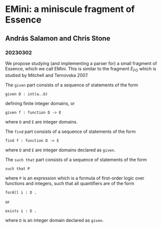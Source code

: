 # EMini: a miniscule fragment of Essence
## András Salamon and Chris Stone
### 20230302

We propose studying (and implementing a parser for) a small fragment of Essence, which we call EMini.
This is similar to the fragment $E_{FO}$ which is studied by Mitchell and Ternovska 2007.

The `given` part consists of a sequence of statements of the form
```
given D : int(a..b)
```
defining finite integer domains, or
```
given f : function D -> E
```
where `D` and `E` are integer domains.

The `find` part consists of a sequence of statements of the form
```
find f : function D -> E
```
where `D` and `E` are integer domains declared as `given`.

The `such that` part consists of a sequence of statements of the form
```
such that P
```
where `P` is an expression which is a formula of first-order logic over functions and integers, such that all quantifiers are of the form
```
forAll i : D .
```
or
```
exists i : D .
```
where `D` is an integer domain declared as `given`.

